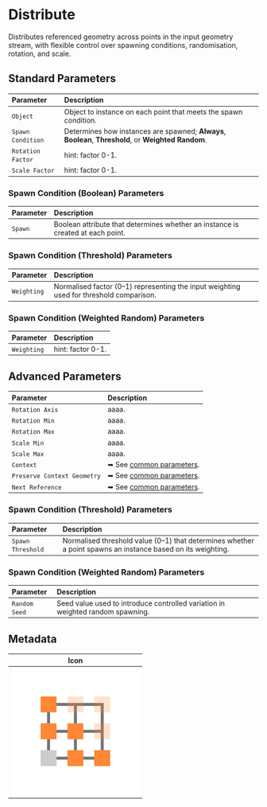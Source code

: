 # Distribute

Distributes referenced geometry across points in the input geometry stream, with flexible control over spawning conditions, randomisation, rotation, and scale.

## Standard Parameters

| Parameter | Description |
| :--- | :--- |
| `Object` | Object to instance on each point that meets the spawn condition. |  
| `Spawn Condition` | Determines how instances are spawned; **Always**, **Boolean**, **Threshold**, or **Weighted Random**. |  
| `Rotation Factor` | hint: factor 0-1. |  
| `Scale Factor` | hint: factor 0-1. |

### Spawn Condition (Boolean) Parameters

| Parameter | Description |
| :--- | :--- |
| `Spawn` | Boolean attribute that determines whether an instance is created at each point. | 

### Spawn Condition (Threshold) Parameters

| Parameter | Description |
| :--- | :--- |
| `Weighting` | Normalised factor (0–1) representing the input weighting used for threshold comparison. | 

### Spawn Condition (Weighted Random) Parameters

| Parameter | Description |
| :--- | :--- |
| `Weighting` | hint: factor 0-1. | 

## Advanced Parameters

| Parameter | Description |
| :--- | :--- |
| `Rotation Axis` | aaaa. |  
| `Rotation Min` | aaaa. |  
| `Rotation Max` | aaaa. |  
| `Scale Min` | aaaa. |  
| `Scale Max` | aaaa. |  
| `Context` | ➥ See [common parameters](/asset-library/common-parameters). |  
| `Preserve Context Geometry` | ➥ See [common parameters](/asset-library/common-parameters). |
| `Next Reference` | ➥ See [common parameters](/asset-library/common-parameters). |

### Spawn Condition (Threshold) Parameters

| Parameter | Description |
| :--- | :--- |
| `Spawn Threshold` | Normalised threshold value (0–1) that determines whether a point spawns an instance based on its weighting. | 

### Spawn Condition (Weighted Random) Parameters

| Parameter | Description |
| :--- | :--- |
| `Random Seed` | Seed value used to introduce controlled variation in weighted random spawning. | 

## Metadata

| Icon |
| --- |
| ![ND.Distribute](../../_media/asset-library/ND.Distribute.png ':size=128') |